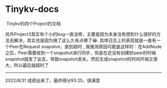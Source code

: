 # Tinykv-docs
​	Tinykv的四个Project的文档

​	另外Project3其实有个小的bug一直没修，主要是因为本身没有想到什么很好的方法去解决，其实也是因为搞了这么久有点佛了:joy:. 具体日志上的表现就是一直有一个Peer在Request snapshot，直到超时 , 我推测原因可能是这样的：在AddNode之后，Peer需要收到一个snapshot进行同步，但是在还没有创建好peer的时候snapshot就发了出去，导致snapshot丢失，然后生成snapshot的时间开销又很大，所以最后就超时了

---
  2022/8/31
  成绩出来了，最终得分93.25，很满意
